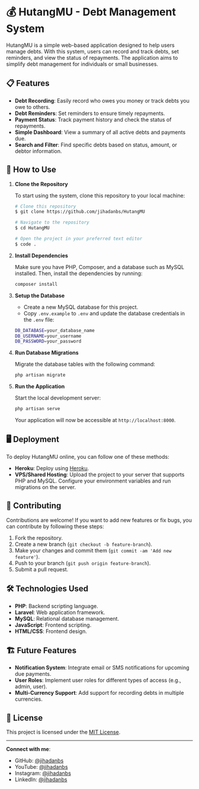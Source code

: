 # 💰 HutangMU - Debt Management System

HutangMU is a simple web-based application designed to help users manage debts. With this system, users can record and track debts, set reminders, and view the status of repayments. The application aims to simplify debt management for individuals or small businesses.

## 📋 Features

- **Debt Recording**: Easily record who owes you money or track debts you owe to others.
- **Debt Reminders**: Set reminders to ensure timely repayments.
- **Payment Status**: Track payment history and check the status of repayments.
- **Simple Dashboard**: View a summary of all active debts and payments due.
- **Search and Filter**: Find specific debts based on status, amount, or debtor information.

## 🚀 How to Use

1. **Clone the Repository**

    To start using the system, clone this repository to your local machine:

    ```bash
    # Clone this repository
    $ git clone https://github.com/jihadanbs/HutangMU

    # Navigate to the repository
    $ cd HutangMU

    # Open the project in your preferred text editor
    $ code .
    ```

2. **Install Dependencies**

    Make sure you have PHP, Composer, and a database such as MySQL installed. Then, install the dependencies by running:

    ```bash
    composer install
    ```

3. **Setup the Database**

    - Create a new MySQL database for this project.
    - Copy `.env.example` to `.env` and update the database credentials in the `.env` file:

    ```bash
    DB_DATABASE=your_database_name
    DB_USERNAME=your_username
    DB_PASSWORD=your_password
    ```

4. **Run Database Migrations**

    Migrate the database tables with the following command:

    ```bash
    php artisan migrate
    ```

5. **Run the Application**

    Start the local development server:

    ```bash
    php artisan serve
    ```

    Your application will now be accessible at `http://localhost:8000`.

## 🖥️ Deployment

To deploy HutangMU online, you can follow one of these methods:

- **Heroku**: Deploy using [Heroku](https://devcenter.heroku.com/articles/getting-started-with-php).
- **VPS/Shared Hosting**: Upload the project to your server that supports PHP and MySQL. Configure your environment variables and run migrations on the server.

## 📝 Contributing

Contributions are welcome! If you want to add new features or fix bugs, you can contribute by following these steps:

1. Fork the repository.
2. Create a new branch (`git checkout -b feature-branch`).
3. Make your changes and commit them (`git commit -am 'Add new feature'`).
4. Push to your branch (`git push origin feature-branch`).
5. Submit a pull request.

## 🛠️ Technologies Used

- **PHP**: Backend scripting language.
- **Laravel**: Web application framework.
- **MySQL**: Relational database management.
- **JavaScript**: Frontend scripting.
- **HTML/CSS**: Frontend design.

## 🏗️ Future Features

- **Notification System**: Integrate email or SMS notifications for upcoming due payments.
- **User Roles**: Implement user roles for different types of access (e.g., admin, user).
- **Multi-Currency Support**: Add support for recording debts in multiple currencies.

## 🤝 License

This project is licensed under the [MIT License](LICENSE).

---

**Connect with me**:

- GitHub: [@jihadanbs](https://github.com/jihadanbs)
- YouTube: [@jihadanbs](https://www.youtube.com/@jihadanbeckhiano3044)
- Instagram: [@jihadanbs](https://instagram.com/jihadanbs/)
- LinkedIn: [@jihadanbs](https://www.linkedin.com/in/jihadan-beckhianosyuhada-68b977277/)
